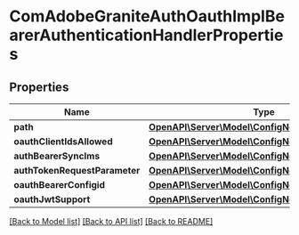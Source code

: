# ComAdobeGraniteAuthOauthImplBearerAuthenticationHandlerProperties

## Properties
Name | Type | Description | Notes
------------ | ------------- | ------------- | -------------
**path** | [**OpenAPI\Server\Model\ConfigNodePropertyString**](ConfigNodePropertyString.md) |  | [optional] 
**oauthClientIdsAllowed** | [**OpenAPI\Server\Model\ConfigNodePropertyArray**](ConfigNodePropertyArray.md) |  | [optional] 
**authBearerSyncIms** | [**OpenAPI\Server\Model\ConfigNodePropertyBoolean**](ConfigNodePropertyBoolean.md) |  | [optional] 
**authTokenRequestParameter** | [**OpenAPI\Server\Model\ConfigNodePropertyString**](ConfigNodePropertyString.md) |  | [optional] 
**oauthBearerConfigid** | [**OpenAPI\Server\Model\ConfigNodePropertyString**](ConfigNodePropertyString.md) |  | [optional] 
**oauthJwtSupport** | [**OpenAPI\Server\Model\ConfigNodePropertyBoolean**](ConfigNodePropertyBoolean.md) |  | [optional] 

[[Back to Model list]](../README.md#documentation-for-models) [[Back to API list]](../README.md#documentation-for-api-endpoints) [[Back to README]](../README.md)



